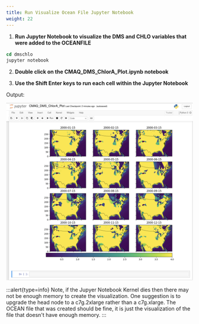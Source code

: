 ```yaml
---
title: Run Visualize Ocean File Jupyter Notebook
weight: 22
--- 
```


1. **Run Jupyter Notebook to visualize the DMS and CHLO variables that were added to the OCEANFILE**

```csh
cd dmschlo
jupyter notebook
```

2. **Double click on the CMAQ_DMS_ChlorA_Plot.ipynb notebook**



3. **Use the Shift Enter keys to run each cell within the Jupyter Notebook**

Output:


![Successful DMS Chlora Plot](/static/images/8-CMAQ_DMS_Chlora_plot.png)

:::alert{type=info}
Note, if the Jupyer Notebook Kernel dies then there may not be enough memory to create the visualization.
One suggestion is to upgrade the head node to a c7g.2xlarge rather than a c7g.xlarge.
The OCEAN file that was created should be fine, it is just the visualization of the file that doesn't have enough memory.
:::
